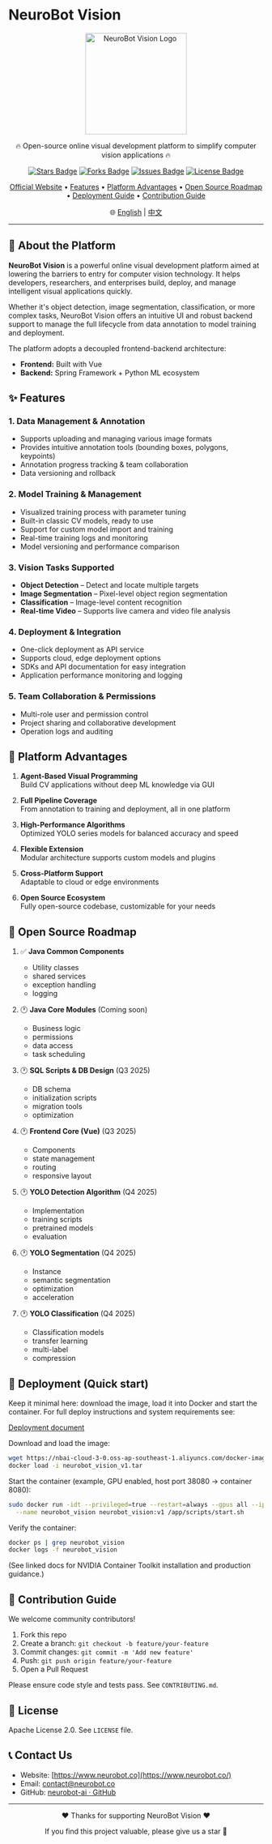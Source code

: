 # NeuroBot Vision

<div align="center">  
<img src="https://app.neurobot.co/homePageResources/pics/neurobot-logo-b.png" alt="NeuroBot Vision Logo" width="200">  
<p>🔥 Open-source online visual development platform to simplify computer vision applications 🔥</p>

<div>  
<a href="https://github.com/neurobot-ai/neurobot-vision/stargazers"><img src="https://img.shields.io/github/stars/neurobot-ai/neurobot-vision" alt="Stars Badge"></a>  
<a href="https://github.com/neurobot-ai/neurobot-vision/network/members"><img src="https://img.shields.io/github/forks/neurobot-ai/neurobot-vision" alt="Forks Badge"></a>  
<a href="https://github.com/neurobot-ai/neurobot-vision/issues"><img src="https://img.shields.io/github/issues/neurobot-ai/neurobot-vision" alt="Issues Badge"></a>  
<a href="https://github.com/neurobot-ai/neurobot-vision/blob/main/LICENSE"><img src="https://img.shields.io/github/license/neurobot-ai/neurobot-vision" alt="License Badge"></a>  
</div>

<p>  
<a href="https://www.neurobot.co">Official Website</a> •  
<a href="https://github.com/neurobot-ai/neurobot-vision?tab=readme-ov-file#-features">Features</a> •  
<a href="https://github.com/neurobot-ai/neurobot-vision?tab=readme-ov-file#-platform-advantages">Platform Advantages</a> •  
<a href="https://github.com/neurobot-ai/neurobot-vision?tab=readme-ov-file#-open-source-roadmap">Open Source Roadmap</a> •  
<a href="https://github.com/neurobot-ai/neurobot-vision?tab=readme-ov-file#-deployment-guide">Deployment Guide</a> •  
<a href="https://github.com/neurobot-ai/neurobot-vision?tab=readme-ov-file#-contribution-guide">Contribution Guide</a>  
</p>  

<p>  
🌐 <a href="https://github.com/neurobot-ai/neurobot-vision/blob/main/README.md">English</a> | <a href="https://github.com/neurobot-ai/neurobot-vision/blob/main/README_zh.md">中文</a>  
</p>  
</div>

---

## 📝 About the Platform


**NeuroBot Vision** is a powerful online visual development platform aimed at lowering the barriers to entry for computer vision technology. It helps developers, researchers, and enterprises build, deploy, and manage intelligent visual applications quickly.

Whether it's object detection, image segmentation, classification, or more complex tasks, NeuroBot Vision offers an intuitive UI and robust backend support to manage the full lifecycle from data annotation to model training and deployment.

The platform adopts a decoupled frontend-backend architecture:
- **Frontend:** Built with Vue
- **Backend:** Spring Framework + Python ML ecosystem

## ✨ Features

### 1. Data Management & Annotation
- Supports uploading and managing various image formats
- Provides intuitive annotation tools (bounding boxes, polygons, keypoints)
- Annotation progress tracking & team collaboration
- Data versioning and rollback

### 2. Model Training & Management
- Visualized training process with parameter tuning
- Built-in classic CV models, ready to use
- Support for custom model import and training
- Real-time training logs and monitoring
- Model versioning and performance comparison

### 3. Vision Tasks Supported
- **Object Detection** – Detect and locate multiple targets
- **Image Segmentation** – Pixel-level object region segmentation
- **Classification** – Image-level content recognition
- **Real-time Video** – Supports live camera and video file analysis

### 4. Deployment & Integration
- One-click deployment as API service
- Supports cloud, edge deployment options
- SDKs and API documentation for easy integration
- Application performance monitoring and logging

### 5. Team Collaboration & Permissions
- Multi-role user and permission control
- Project sharing and collaborative development
- Operation logs and auditing

## 🌟 Platform Advantages

1. **Agent-Based Visual Programming**  
   Build CV applications without deep ML knowledge via GUI

2. **Full Pipeline Coverage**  
   From annotation to training and deployment, all in one platform

3. **High-Performance Algorithms**  
   Optimized YOLO series models for balanced accuracy and speed

4. **Flexible Extension**  
   Modular architecture supports custom models and plugins

5. **Cross-Platform Support**  
   Adaptable to cloud or edge environments

6. **Open Source Ecosystem**  
   Fully open-source codebase, customizable for your needs

## 📅 Open Source Roadmap

1. ✅ **Java Common Components**
    - Utility classes
    - shared services
    - exception handling
    - logging

2. 🕐 **Java Core Modules** (Coming soon)
    - Business logic
    - permissions
    - data access
    - task scheduling

3. 🕐 **SQL Scripts & DB Design** (Q3 2025)
    - DB schema
    - initialization scripts
    - migration tools
    - optimization

4. 🕐 **Frontend Core (Vue)** (Q3 2025)
    - Components
    - state management
    - routing
    - responsive layout

5. 🕐 **YOLO Detection Algorithm** (Q4 2025)
    - Implementation
    - training scripts
    - pretrained models
    - evaluation

6. 🕐 **YOLO Segmentation** (Q4 2025)
    - Instance
    - semantic segmentation
    - optimization
    - acceleration

7. 🕐 **YOLO Classification** (Q4 2025)
    - Classification models
    - transfer learning
    - multi-label
    - compression

## 🚀 Deployment (Quick start)

Keep it minimal here: download the image, load it into Docker and start the container. For full deploy instructions and system requirements see:

<a href="https://github.com/neurobot-ai/neurobot-vision/blob/main/docs/deploy_docker.md">Deployment document</a>

Download and load the image:

```bash
wget https://nbai-cloud-3-0.oss-ap-southeast-1.aliyuncs.com/docker-images/neurobot_vision_v1.tar
docker load -i neurobot_vision_v1.tar
```

Start the container (example, GPU enabled, host port 38080 -> container 8080):

```bash
sudo docker run -idt --privileged=true --restart=always --gpus all --ipc=host -p 38080:8080 \
  --name neurobot_vision neurobot_vision:v1 /app/scripts/start.sh
```

Verify the container:

```bash
docker ps | grep neurobot_vision
docker logs -f neurobot_vision
```

(See linked docs for NVIDIA Container Toolkit installation and production guidance.)

## 🤝 Contribution Guide

We welcome community contributors!

1. Fork this repo
2. Create a branch: `git checkout -b feature/your-feature`
3. Commit changes: `git commit -m 'Add new feature'`
4. Push: `git push origin feature/your-feature`
5. Open a Pull Request

Please ensure code style and tests pass. See `CONTRIBUTING.md`.

## 📄 License

Apache License 2.0. See `LICENSE` file.

## 📞 Contact Us

- Website: [https://www.neurobot.co](https://www.neurobot.co/)
- Email: contact@neurobot.co
- GitHub: [neurobot-ai · GitHub](https://github.com/neurobot-ai)

---

<div align="center">  
<p>❤️ Thanks for supporting NeuroBot Vision ❤️</p>  
<p>If you find this project valuable, please give us a star 🌟</p>  
</div>

